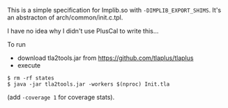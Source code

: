 This is a simple specification for Implib.so with `-DIMPLIB_EXPORT_SHIMS`.
It's an abstracton of arch/common/init.c.tpl.

I have no idea why I didn't use PlusCal to write this...

To run
- download tla2tools.jar from https://github.com/tlaplus/tlaplus
- execute
```
$ rm -rf states
$ java -jar tla2tools.jar -workers $(nproc) Init.tla
```
(add `-coverage 1` for coverage stats).
